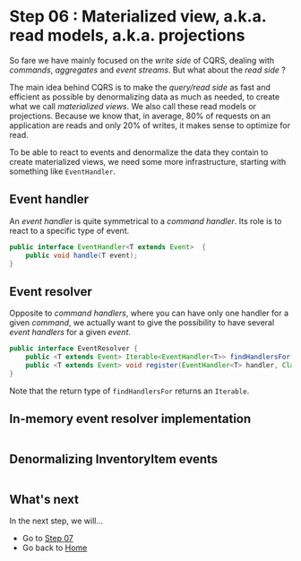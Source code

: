 # Step 06 : Materialized view, a.k.a. read models, a.k.a. projections

So fare we have mainly focused on the *write side* of CQRS, dealing with *commands*, *aggregates* and *event streams*. But what about the *read side* ?

The main idea behind CQRS is to make the *query/read side* as fast and efficient as possible by denormalizing data as much as needed, to create what we call *materialized views*. We also call these read models or projections. Because we know that, in average, 80% of requests on an application are reads and only 20% of writes, it makes sense to optimize for read.

To be able to react to events and denormalize the data they contain to create materialized views, we need some more infrastructure, starting with something like `EventHandler`.

## Event handler

An *event handler* is quite symmetrical to a *command handler*. Its role is to react to a specific type of event.

```Java
public interface EventHandler<T extends Event>  {
    public void handle(T event);
}
```

## Event resolver

Opposite to *command handlers*, where you can have only one handler for a given *command*, we actually want to give the possibility to have several *event handlers* for a given *event*.

```Java
public interface EventResolver {
    public <T extends Event> Iterable<EventHandler<T>> findHandlersFor(Class<?> evtClass);
    public <T extends Event> void register(EventHandler<T> handler, Class<?> evtClass);
}
```

Note that the return type of `findHandlersFor` returns an `Iterable`.

## In-memory event resolver implementation

```Java

```

## Denormalizing InventoryItem events

```Java

```

## What's next

In the next step, we will...

* Go to [Step 07](../Step07/Step07.md)
* Go back to [Home](../README.md)